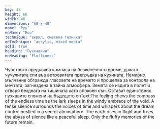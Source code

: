 ```yaml
---
key: 18
height: 60
width: 40
dimensions: "60 x 40"
name: "Руу"
enName: "Roo"
technique: "акрил, смесена техника"
enTechnique: "acrylic, mixed media"
sold: true
heading: "Пухкавини"
enHeading: "Fluffiness"
---
```

Чувството предъвква компаса на безконечното време, докато чучулигата спи във  ветровитата прегръдка на кухината. Немирно мълчание обгражда гласовете на времето и прошепва за контрола на мечтата, загнездена в тайна атмосфера. Земята се издига в полет и отваря бездната на тишината като спокоен сън. Остават единствено пухкавите спомени на бъдещето.enText:The feeling chews the compass of the endless time as the lark sleeps in the windy embrace of the void. A tense silence surrounds the voices of time and whispers about the dream control nestled in a secret atmosphere. The earth rises in flight and frees the abyss of silence like a peaceful sleep. Only the fluffy memories of the future remain.